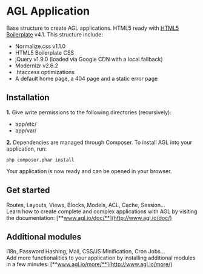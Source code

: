AGL Application
===============

Base structure to create AGL applications. HTML5 ready with [HTML5 Boilerplate](http://html5boilerplate.com/) v4.1. This structure include:

* Normalize.css v1.1.0
* HTML5 Boilerplate CSS
* jQuery v1.9.0 (loaded via Google CDN with a local fallback)
* Modernizr v2.6.2
* .htaccess optimizations
* A default home page, a 404 page and a static error page

## Installation

**1.** Give write permissions to the following directories (recursively):

* app/etc/
* app/var/

**2.** Dependencies are managed through Composer. To install AGL into your application, run:

	php composer.phar install

Your application is now ready and can be opened in your browser.

## Get started

Routes, Layouts, Views, Blocks, Models, ACL, Cache, Session...<br>
Learn how to create complete and complex applications with AGL by visiting the documentation: [**www.agl.io/doc/**](http://www.agl.io/doc/)

## Additional modules

I18n, Password Hashing, Mail, CSS/JS Minification, Cron Jobs...<br>
Add more functionalities to your application by installing additional modules in a few minutes: [**www.agl.io/more/**](http://www.agl.io/more/)
